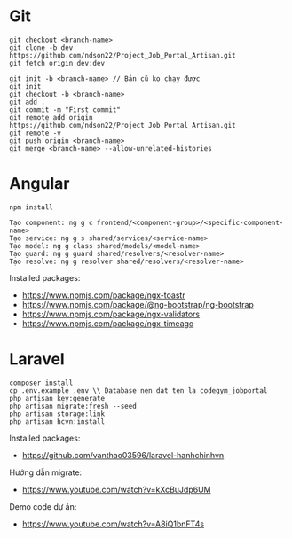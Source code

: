 # Git
```
git checkout <branch-name>
git clone -b dev https://github.com/ndson22/Project_Job_Portal_Artisan.git
git fetch origin dev:dev
```
```
git init -b <branch-name> // Bản cũ ko chạy được
git init
git checkout -b <branch-name>
git add .
git commit -m "First commit"
git remote add origin https://github.com/ndson22/Project_Job_Portal_Artisan.git
git remote -v
git push origin <branch-name>
git merge <branch-name> --allow-unrelated-histories
```

# Angular
```
npm install

Tạo component: ng g c frontend/<component-group>/<specific-component-name>
Tạo service: ng g s shared/services/<service-name>
Tạo model: ng g class shared/models/<model-name>
Tạo guard: ng g guard shared/resolvers/<resolver-name>
Tạo resolve: ng g resolver shared/resolvers/<resolver-name>
```
Installed packages:
+ https://www.npmjs.com/package/ngx-toastr
+ https://www.npmjs.com/package/@ng-bootstrap/ng-bootstrap
+ https://www.npmjs.com/package/ngx-validators
+ https://www.npmjs.com/package/ngx-timeago

# Laravel
```
composer install
cp .env.example .env \\ Database nen dat ten la codegym_jobportal
php artisan key:generate
php artisan migrate:fresh --seed
php artisan storage:link
php artisan hcvn:install
```
Installed packages:
+ https://github.com/vanthao03596/laravel-hanhchinhvn

Hướng dẫn migrate:
+ https://www.youtube.com/watch?v=kXcBuJdp6UM

Demo code dự án:
+ https://www.youtube.com/watch?v=A8iQ1bnFT4s
